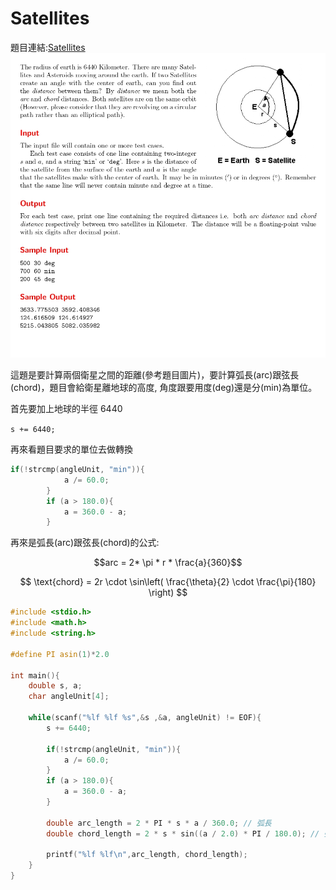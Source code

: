 # Satellites

題目連結:[Satellites](https://onlinejudge.org/index.php?option=com_onlinejudge&Itemid=8&category=24&page=show_problem&problem=1162)
![37-1](pic/37-1.jpg)

這題是要計算兩個衛星之間的距離(參考題目圖片)，要計算弧長(arc)跟弦長(chord)，題目會給衛星離地球的高度, 角度跟要用度(deg)還是分(min)為單位。

首先要加上地球的半徑 6440

`s += 6440;`

再來看題目要求的單位去做轉換

```C
if(!strcmp(angleUnit, "min")){
            a /= 60.0;
        }
        if (a > 180.0){
            a = 360.0 - a;
        }
```

再來是弧長(arc)跟弦長(chord)的公式:

$$arc = 2* \pi * r * \frac{a}{360}$$

$$
\text{chord} = 2r \cdot \sin\left( \frac{\theta}{2} \cdot \frac{\pi}{180} \right)
$$


```C
#include <stdio.h>
#include <math.h>
#include <string.h>

#define PI asin(1)*2.0

int main(){
    double s, a;
    char angleUnit[4];
    
    while(scanf("%lf %lf %s",&s ,&a, angleUnit) != EOF){
        s += 6440;
        
        if(!strcmp(angleUnit, "min")){
            a /= 60.0;
        }
        if (a > 180.0){
            a = 360.0 - a;
        }
        
        double arc_length = 2 * PI * s * a / 360.0; // 弧長
        double chord_length = 2 * s * sin((a / 2.0) * PI / 180.0); // 弦長
        
        printf("%lf %lf\n",arc_length, chord_length);
    }
}
```